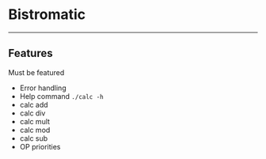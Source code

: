 # Bistromatic
----------

## Features
Must be featured

- Error handling
- Help command `./calc -h`
- calc add
- calc div
- calc mult
- calc mod
- calc sub
- OP priorities